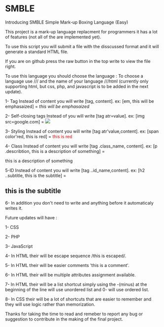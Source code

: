 # SMBLE
Introducing SMBLE
Simple Mark-up Boxing Language (Easy)

This project is a mark-up language replacment for programmers
it has a lot of features (not all of the are implemented yet).

To use this script you will submit a file with the disscussed format and
it will generate a standard HTML file.

If you are on github press the raw button in the top write to view the file right.

To use this language you should choose the language :
    To choose a language use /// and the name of your language ///html
    (currently only supporting html, but css, php, and javascript is to be added in the 
    next update).
    
1- Tag 
Instead of <tag>content</tag> you will write [tag, content].
ex: 
  [em, this will be emphasaized] = <em> this will be emphasaized</em>
  
2- Self-closing tags
Instead of  <tag atr="value">  you will write [tag atr=value].
ex:
  [img src=google.com] = <img src="google.com">
  
3-  Styling
Instead of  <tag style="atr:value;">content</tag> you will write
[tag atr'value,content].
ex:
  [span color'red, this is red] = <span style="color:red;"> this is red</span>
 
4- Class
Instead of <tag class="class_name"> content</tag> you will write 
[tag .class_name, content].
ex:
  [p .describtion, this is a description of something] = <p class="describtion"> this is a description of something</p>
 
5-ID 
Instead of  <tag id="id_name">content</tag> you will write 
[tag ..id_name,content].
ex:
  [h2 ..subtitle, this is the subtitle] = <h2 id="subtitle"> this is the subtitle</h2>

6- In addition you don't need to write <!Doctype html> and anything before <body> it automaticaly writes it.
  
  
Future updates will have :

1- CSS

2- PHP

3- JavaScript

4- In HTML their will be escape sequence /this is escaped/.

5- In HTML their will be easier comments 'this is a comment'.

6- In HTML their will be multiple attributes assignment available.

7- In HTML their will be a list shortcut simply using the -(minus) at 
  the beginning of the line will use unordered list and 0- will use ordered list.
  
8- In CSS their will be a lot of shortcuts that are easier to remember and they
  will use logic rather than memorization.

Thanks for taking the time to read and remeber to report any bug or 
suggestion to contribute in the making of the final project.
 

